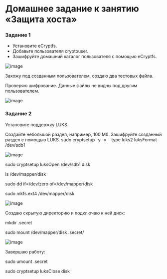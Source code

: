 # Домашнее задание к занятию «Защита хоста»

### Задание 1
- Установите eCryptfs.
- Добавьте пользователя cryptouser.
- Зашифруйте домашний каталог пользователя с помощью eCryptfs.

 ![image](https://github.com/ZelinskiyAN/test-zabbix/assets/149052655/82548663-69de-43a9-bc94-3d8da4ba06c8)

Захожу под созданным пользователем, создаю два тестовых файла.

Проверяю шифрование. Данные файлы не видны под другим пользователем.

![image](https://github.com/ZelinskiyAN/test-zabbix/assets/149052655/74d3a646-6d0d-4b5e-bf1f-077668443c53)

### Задание 2
Установите поддержку LUKS.

Создайте небольшой раздел, например, 100 Мб.
Зашифруйте созданный раздел с помощью LUKS.
sudo cryptsetup -y -v --type luks2 luksFormat /dev/sdb1

![image](https://github.com/ZelinskiyAN/test-zabbix/assets/149052655/ca81196b-0618-47de-b8a8-d74843b2b8a6)

sudo cryptsetup luksOpen /dev/sdb1 disk

ls /dev/mapper/disk

sudo dd if=/dev/zero of=/dev/mapper/disk

sudo mkfs.ext4 /dev/mapper/disk

![image](https://github.com/ZelinskiyAN/test-zabbix/assets/149052655/cf0a7464-99ac-4f59-8cc0-2e4a68029bb4)

Создаю скрытую директорию и подключаю к ней диск:

mkdir .secret

sudo mount /dev/mapper/disk .secret/

![image](https://github.com/ZelinskiyAN/test-zabbix/assets/149052655/d5151105-84ea-4184-861d-bc1828724ff4)

Завершаю работу:

sudo umount .secret

sudo cryptsetup luksClose disk
